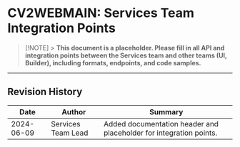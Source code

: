<!--
CV2WEBMAIN Services Team – Integration Points
Purpose: Documents all API and integration points between the Services team and other teams (UI, Builder), including formats, endpoints, and code samples.
Owner: Services Team Lead
Last Updated: 2024-06-09
Update Process: Update this file when integration points, API contracts, or formats change. All changes must be approved by the Services Team Lead. Reference related docs: project_overview.md, directory_structure.md, task_list.md, shared/integration-decision-tree.md
-->

# CV2WEBMAIN: Services Team Integration Points

> [!NOTE] > **This document is a placeholder. Please fill in all API and integration points between the Services team and other teams (UI, Builder), including formats, endpoints, and code samples.**

---

## Revision History

| Date       | Author             | Summary                                                            |
| ---------- | ------------------ | ------------------------------------------------------------------ |
| 2024-06-09 | Services Team Lead | Added documentation header and placeholder for integration points. |

